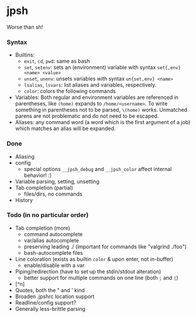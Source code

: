 # jpsh
Worse than sh!

### Syntax
 - Builtins:
    - `exit`, `cd`, `pwd`: same as bash
    - `set`, `setenv`: sets an (environment) variable with syntax `set{,env} <name> <value>`
    - `unset`, `unenv`: unsets variables with syntax `un{set,env} <name>`
    - `lsalias`, `lsvars`: list aliases and variables, respectively.
    - `color`: colors the following commands
 - Variables: Both regular and environment variables are referenced in parentheses, like `(home)` expands to `/home/<username>`. To write something in parentheses not to be parsed, `\(home)` works. Unmatched parens are not problematic and do not need to be escaped.
 - Aliases: any command word (a word which is the first argument of a job) which matches an alias will be expanded.

### Done
 - Aliasing
 - config
    - special options `__jpsh_debug` and `__jpsh_color` affect internal behavior! :)
 - Variable parsing, setting, unsetting
 - Tab completion (partial)
    - files/dirs, no commands
 - History

### Todo (in no particular order)
 - Tab completion (more)
    - command autocomplete
    - var/alias autocomplete
    - preserving leading ./ (important for commands like "valgrind ./foo")
    - bash-autocomplete files
 - Line coloration (exists as builtin `color` & upon enter, not in-buffer)
    - enable/disable with a var
 - Piping/redirection (have to set up the stdin/stdout alteration)
    - better support for multiple commands on one line (both `;` and `|`)
 - [^n]
 - Quotes, both the " and ' kind
 - Broaden .jpshrc location support
 - Readline/config support?
 - Generally less-brittle parsing
